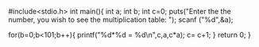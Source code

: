 #include<stdio.h>
int main(){
    int a;
    int b;
    int c=0;
    puts("Enter the the number, you wish to see the multiplication table: ");
    scanf ("%d",&a);
    
for(b=0;b<101;b++){
    printf("%d*%d = %d\n",c,a,c*a);
    c= c+1;
}
return 0;
}
